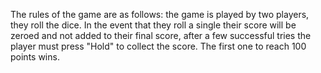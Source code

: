 The rules of the game are as follows: the game is played by two players, they roll the dice. In the event that they roll a single their score will be zeroed and not added to their final score, after a few successful tries the player must press "Hold" to collect the score. The first one to reach 100 points wins.
